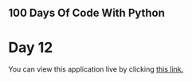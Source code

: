 ## 100 Days Of Code With Python

# Day 12

You can view this application live by clicking [this link.](https://repl.it/@ArisRoutsis/guess-the-number#main.py)
